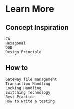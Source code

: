 # Learn More

## Concept Inspiration
    CA
    Hexagonal
    DDD
    Design Principle

## How to
    Gateway file management
    Transaction Handling
    Locking Handling
    Switching Technology
    Best Practice
    How to write a testing